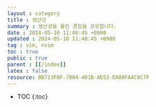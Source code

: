 ```yaml
---
layout : category
title : 생산성
summary : 생산성을 올린 경험을 공유합니다. 
date : 2024-05-10 11:40:45 +0900
updated : 2024-05-10 11:40:45 +0900
tag : vim, nvim 
toc : true
public : true
parent : [[/index]] 
latex : false
resource: 0B723F8F-7884-4D1B-AE53-EA08FA4C8C7F
---
```

* TOC
{:toc}


